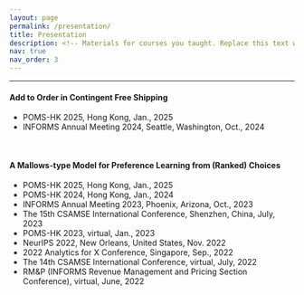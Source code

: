 ```yaml
---
layout: page
permalink: /presentation/
title: Presentation
description: <!-- Materials for courses you taught. Replace this text with your description. -->
nav: true
nav_order: 3
---
```


---

#### Add to Order in Contingent Free Shipping

- POMS-HK 2025, Hong Kong, Jan., 2025
- INFORMS Annual Meeting 2024, Seattle, Washington, Oct., 2024

<br/>

#### A Mallows-type Model for Preference Learning from (Ranked) Choices

- POMS-HK 2025, Hong Kong, Jan., 2025
- POMS-HK 2024, Hong Kong, Jan., 2024
- INFORMS Annual Meeting 2023, Phoenix, Arizona, Oct., 2023
- The 15th CSAMSE International Conference, Shenzhen, China, July, 2023
- POMS-HK 2023, virtual, Jan., 2023
- NeurIPS 2022, New Orleans, United States, Nov. 2022
- 2022 Analytics for X Conference, Singapore, Sep., 2022
- The 14th CSAMSE International Conference, virtual, July, 2022
- RM&P (INFORMS Revenue Management and Pricing Section Conference), virtual, June, 2022
